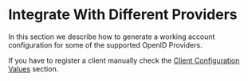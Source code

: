 # Integrate With Different Providers
In this section we describe how to generate a working account configuration for
some of the supported OpenID Providers.

If you have to register a client manually check the [Client Configuration
Values](provider/client-configuration-values.md) section.


